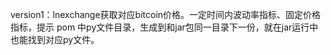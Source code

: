 version1：lnexchange获取对应bitcoin价格。一定时间内波动率指标、固定价格指标，提示
pom 中py文件目录，生成到和jar包同一目录下一份，就在jar运行中也能找到对应py文件。

